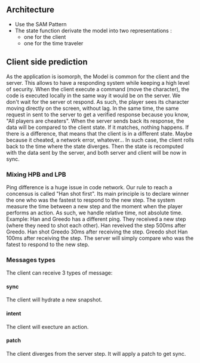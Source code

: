 ## Architecture

- Use the SAM Pattern
- The state function derivate the model into two representations :
  - one for the client
  - one for the time traveler

## Client side prediction

As the application is isomorph, the Model is common for the client and the server.
This allows to have a responding system while keeping a high level of security.
When the client execute a command (move the character), the code is executed locally
in the same way it would be on the server. We don't wait for the server ot respond.
As such, the player sees its character moving directly on the screen, without lag.
In the same time, the same request in sent to the server to get a verified response
because you know, "All players are cheaters".
When the server sends back its response, the data will be compared to the client
state. If it matches, nothing happens. If there is a difference, that means that
the client is in a different state. Maybe because it cheated, a network error, whatever...
In such case, the client rolls back to the time where the state diverges.
Then the state is recomputed with the data sent by the server, and both server and
client will be now in sync.

### Mixing HPB and LPB
Ping difference is a huge issue in code network.
Our rule to reach a concensus is called "Han shot first". Its main principle is to declare
winner the one who was the fastest to respond to the new step.
The system measure the time between a new step and the moment when the player performs
an action. As such, we handle relative time, not absolute time.
Example: Han and Greedo has a different ping. They received a new step (where they need
to shot each other). Han reveived the step 500ms after Greedo. 
Han shot Greedo 30ms after receiving the step.
Greedo shot Han 100ms after receiving the step.
The server will simply compare who was the fatest to respond to the new step.

### Messages types

The client can receive 3 types of message:

#### sync

The client will hydrate a new snapshot.

#### intent

The client will execture an action.

#### patch

The client diverges from the server step. It will apply a patch to get sync.